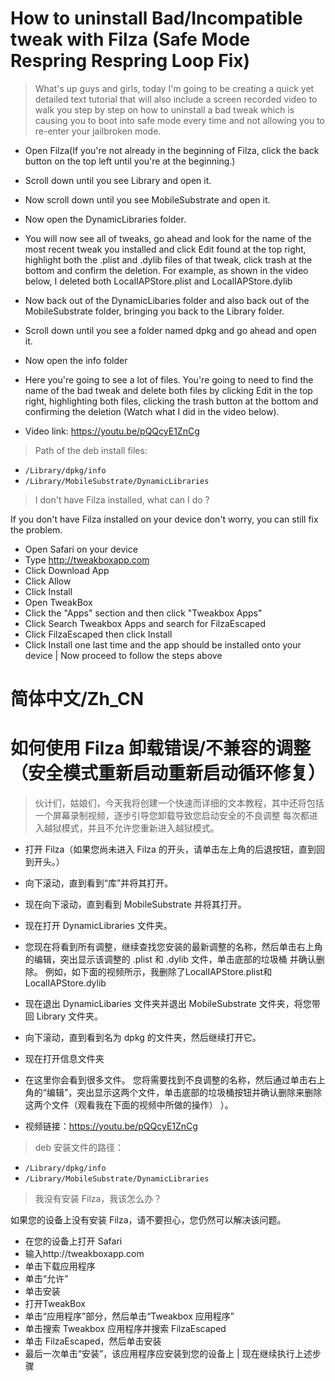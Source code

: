 # How to uninstall Bad/Incompatible tweak with Filza (Safe Mode Respring Respring Loop Fix)

> What's up guys and girls, today I'm going to be creating a quick yet detailed text tutorial that will also include a screen recorded video to walk you step by step on how to uninstall a bad tweak which is causing you to boot into safe mode every time and not allowing you to re-enter your jailbroken mode.

- Open Filza(If you're not already in the beginning of Filza, click the back button on the top left until you're at the beginning.)
- Scroll down until you see Library and open it.
- Now scroll down until you see MobileSubstrate and open it.
- Now open the DynamicLibraries folder.
- You will now see all of tweaks, go ahead and look for the name of the most recent tweak you installed and click Edit found at the top right, highlight both the .plist and .dylib files of that tweak, click trash at the bottom and confirm the deletion. For example, as shown in the video below, I deleted both LocalIAPStore.plist and LocalIAPStore.dylib
- Now back out of the DynamicLibaries folder and also back out of the MobileSubstrate folder, bringing you back to the Library folder.
- Scroll down until you see a folder named dpkg and go ahead and open it.
- Now open the info folder
- Here you're going to see a lot of files. You're going to need to find the name of the bad tweak and delete both files by clicking Edit in the top right, highlighting both files, clicking the trash button at the bottom and confirming the deletion (Watch what I did in the video below).

- Video link: https://youtu.be/pQQcyE1ZnCg
  
> Path of the deb install files:

- `/Library/dpkg/info`
- `/Library/MobileSubstrate/DynamicLibraries`

> I don't have Filza installed, what can I do ?

If you don't have Filza installed on your device don't worry, you can still fix the problem.

- Open Safari on your device
- Type http://tweakboxapp.com
- Click Download App
- Click Allow
- Click Install
- Open TweakBox
- Click the "Apps" section and then click "Tweakbox Apps"
- Click Search Tweakbox Apps and search for FilzaEscaped
- Click FilzaEscaped then click Install
- Click Install one last time and the app should be installed onto your device | Now proceed to follow the steps above


# 简体中文/Zh_CN

# 如何使用 Filza 卸载错误/不兼容的调整（安全模式重新启动重新启动循环修复）

> 伙计们，姑娘们，今天我将创建一个快速而详细的文本教程，其中还将包括一个屏幕录制视频，逐步引导您卸载导致您启动安全的不良调整 每次都进入越狱模式，并且不允许您重新进入越狱模式。

- 打开 Filza（如果您尚未进入 Filza 的开头，请单击左上角的后退按钮，直到回到开头。）
- 向下滚动，直到看到“库”并将其打开。
- 现在向下滚动，直到看到 MobileSubstrate 并将其打开。
- 现在打开 DynamicLibraries 文件夹。
- 您现在将看到所有调整，继续查找您安装的最新调整的名称，然后单击右上角的编辑，突出显示该调整的 .plist 和 .dylib 文件，单击底部的垃圾桶 并确认删除。 例如，如下面的视频所示，我删除了LocalIAPStore.plist和LocalIAPStore.dylib
- 现在退出 DynamicLibaries 文件夹并退出 MobileSubstrate 文件夹，将您带回 Library 文件夹。
- 向下滚动，直到看到名为 dpkg 的文件夹，然后继续打开它。
- 现在打开信息文件夹
- 在这里你会看到很多文件。 您将需要找到不良调整的名称，然后通过单击右上角的“编辑”，突出显示这两个文件，单击底部的垃圾桶按钮并确认删除来删除这两个文件（观看我在下面的视频中所做的操作） ）。

- 视频链接：https://youtu.be/pQQcyE1ZnCg
  
> deb 安装文件的路径：

- `/Library/dpkg/info`
- `/Library/MobileSubstrate/DynamicLibraries`

> 我没有安装 Filza，我该怎么办？

如果您的设备上没有安装 Filza，请不要担心，您仍然可以解决该问题。

- 在您的设备上打开 Safari
- 输入http://tweakboxapp.com
- 单击下载应用程序
- 单击“允许”
- 单击安装
- 打开TweakBox
- 单击“应用程序”部分，然后单击“Tweakbox 应用程序”
- 单击搜索 Tweakbox 应用程序并搜索 FilzaEscaped
- 单击 FilzaEscaped，然后单击安装
- 最后一次单击“安装”，该应用程序应安装到您的设备上 | 现在继续执行上述步骤
